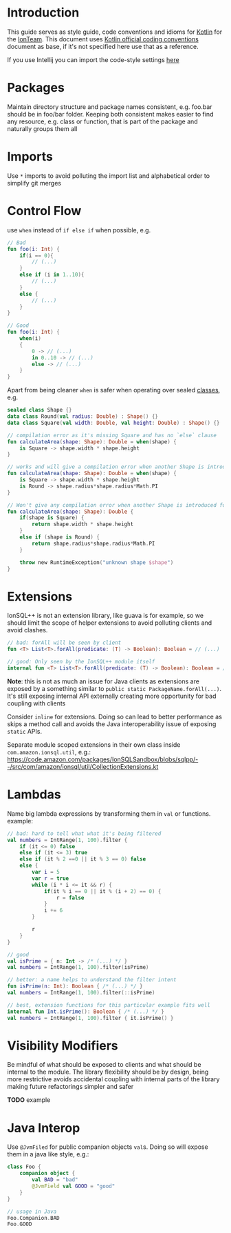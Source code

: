 # Introduction
This guide serves as style guide, code conventions and idioms for [Kotlin](https://kotlinlang.org/) for the [IonTeam](https://w.amazon.com/index.php/Ion). This document uses [Kotlin official coding conventions](http://kotlinlang.org/docs/reference/coding-conventions.html) document as base, if it's not specified here use that as a reference. 

If you use Intellij you can import the code-style settings [here](./intellij_code_style.xml)  

# Packages
Maintain directory structure and package names consistent, e.g. foo.bar should be in foo/bar folder. Keeping both consistent makes easier to find any resource, e.g. class or function, that is part of the package and naturally groups them all

# Imports
Use `*` imports to avoid polluting the import list and alphabetical order to simplify git merges

# Control Flow
use `when` instead of `if else if` when possible, e.g.

```kotlin
// Bad
fun foo(i: Int) {
    if(i == 0){
        // (...)
    }
    else if (i in 1..10){
        // (...)
    }
    else {
        // (...)
    }
}

// Good
fun foo(i: Int) {
    when(i)
    {
        0 -> // (...)
        in 0..10 -> // (...)
        else -> // (...)
    }
}

```

Apart from being cleaner `when` is safer when operating over sealed [classes](http://kotlinlang.org/docs/reference/sealed-classes.html), e.g.
```kotlin
sealed class Shape {}
data class Round(val radius: Double) : Shape() {}
data class Square(val width: Double, val height: Double) : Shape() {}

// compilation error as it's missing Square and has no `else` clause
fun calculateArea(shape: Shape): Double = when(shape) {
    is Square -> shape.width * shape.height
}

// works and will give a compilation error when another Shape is introduced
fun calculateArea(shape: Shape): Double = when(shape) {
    is Square -> shape.width * shape.height
    is Round -> shape.radius*shape.radius*Math.PI
}

// Won't give any compilation error when another Shape is introduced forcing you to implement a runtime failure
fun calculateArea(shape: Shape): Double {
    if(shape is Square) {
        return shape.width * shape.height
    }
    else if (shape is Round) {
        return shape.radius*shape.radius*Math.PI
    }

    throw new RuntimeException("unknown shape $shape")
}
```

# Extensions
IonSQL++ is not an extension library, like guava is for example, so we should limit the scope of helper extensions to avoid polluting clients and avoid clashes.
```kotlin
// bad: forAll will be seen by client
fun <T> List<T>.forAll(predicate: (T) -> Boolean): Boolean = // (...)

// good: Only seen by the IonSQL++ module itself   
internal fun <T> List<T>.forAll(predicate: (T) -> Boolean): Boolean = // (...)
```

**Note**: this is not as much an issue for Java clients as extensions are exposed by a something similar to `public static PackageName.forAll(...)`. It's still exposing internal API externally creating more opportunity for bad coupling with clients

Consider `inline` for extensions. Doing so can lead to better performance as skips a method call and avoids the Java interoperability issue of exposing `static` APIs.

Separate module scoped extensions in their own class inside `com.amazon.ionsql.util`, e.g.: https://code.amazon.com/packages/IonSQLSandbox/blobs/sqlpp/--/src/com/amazon/ionsql/util/CollectionExtensions.kt

# Lambdas
Name big lambda expressions by transforming them in `val` or functions. example:
```kotlin
// bad: hard to tell what what it's being filtered
val numbers = IntRange(1, 100).filter {
    if (it <= 0) false
    else if (it <= 3) true
    else if (it % 2 ==0 || it % 3 == 0) false
    else {
        var i = 5
        var r = true
        while (i * i <= it && r) {
            if(it % i == 0 || it % (i + 2) == 0) {
                r = false
            }
            i += 6
        }

        r
    }
}

// good
val isPrime = { n: Int -> /* (...) */ }
val numbers = IntRange(1, 100).filter(isPrime)

// better: a name helps to understand the filter intent  
fun isPrime(n: Int): Boolean { /* (...) */ }
val numbers = IntRange(1, 100).filter(::isPrime)

// best, extension functions for this particular example fits well   
internal fun Int.isPrime(): Boolean { /* (...) */ }
val numbers = IntRange(1, 100).filter { it.isPrime() }
```

# Visibility Modifiers
Be mindful of what should be exposed to clients and what should be internal to the module. The library flexibility should be by design, being more restrictive avoids accidental coupling with internal parts of the library making future refactorings simpler and safer

**TODO** example

# Java Interop

Use `@JvmFiled` for public companion objects `val`s. Doing so will expose them in a java like style, e.g.:
```kotlin
class Foo {
    companion object {
        val BAD = "bad"
        @JvmField val GOOD = "good"
    }
}

// usage in Java
Foo.Companion.BAD
Foo.GOOD
```


